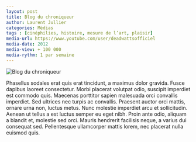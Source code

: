 ```yaml
---
layout: post
title: Blog du chroniqueur
author: Laurent Jullier
categories: Médias
tags : [cinéphilies, histoire, mesure de l’art, plaisir]
media-url: https://www.youtube.com/user/deadwattsofficiel
media-date: 2012
media-view: + 100 000
media-rythm: 1 par semaine
---
```


![Blog du chroniqueur]({{site.baseurl}}/media/fossoyeur.png)

Phasellus sodales erat quis erat tincidunt, a maximus dolor gravida. Fusce dapibus laoreet consectetur. Morbi placerat volutpat odio, suscipit imperdiet est commodo quis. Maecenas porttitor sapien malesuada orci convallis imperdiet. Sed ultrices nec turpis ac convallis. Praesent auctor orci mattis, ornare urna non, luctus metus. Nunc molestie imperdiet arcu et sollicitudin. Aenean ut tellus a est luctus semper eu eget nibh. Proin ante odio, aliquam a blandit et, molestie sed orci. Mauris hendrerit facilisis neque, a varius dui consequat sed. Pellentesque ullamcorper mattis lorem, nec placerat nulla euismod quis.


